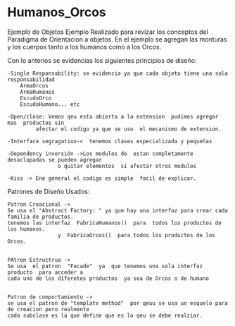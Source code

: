 # Humanos_Orcos
Ejemplo de Objetos
Ejemplo Realizado para revizar los conceptos del Paradigma de Orientacion a objetos.
En el ejemplo se agregan las monturas y los cuerpos tanto a los humanos como a los Orcos.

Con lo anterios se evidencias los siguientes principios de diseño:

	-Single Responsability: se evidencia ya que cada objeto tiene una sola responsabilidad
		ArmaOrcos
		ArmaHumanos
		EscudoOrco
		EscudoHumano... etc

	-Open/close: Vemos qeu esta abierta a la extension  pudimos agregar mas  productos sin 
		     afectar el codigo ya que se uso  el mecanismo de extension.

	-Interface segragation-<  tenemos clases especializada y pequeñas

	-Dependency inversión ->Los modulos de  estan completamente desaclopadas se pueden agregar
			        o quitar elementos  si afectar otros modulos

	-Kiss -> Ene general el codigo es simple  facil de explicar.

Patrones de Diseño Usados:

	Patron Creacional -> 
	Se usa el "Abstract Factory: " ya que hay una interfaz para crear cada  familia de productos.
	tenemos las interfaz  FabricaHumanos()  para  todos los productos de los humanos.
                    y  FabricaOrcos()  para todos los productos de los Orcos.


	PAtron Estructrua -> 
	Se usa  el patron  "Facade"  ya  que tenemos una sola interfaz  producto  para acceder a  
	cada uno de los diferetes productos  ya sea de Orcos o de humano


	Patron de comportamiento ->
	se usa el patron de "template method"  por qeuu se usa un esquelo para de creacion pero realmente 
	cada subclase es la que define que es lo qeu se debe realziar.

